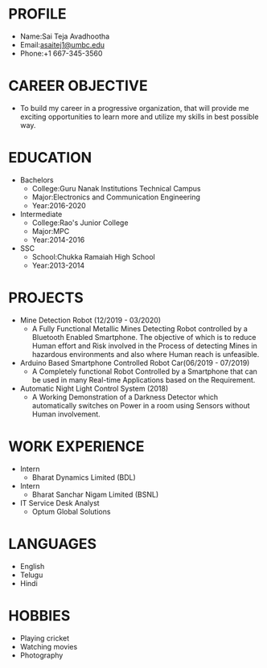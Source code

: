 # PROFILE
- Name:Sai Teja Avadhootha
- Email:asaitej1@umbc.edu
- Phone:+1 667-345-3560

# CAREER OBJECTIVE
- To build my career in a progressive organization, that will provide me exciting opportunities to learn more and utilize my skills in best possible way.

# EDUCATION
- Bachelors
  - College:Guru Nanak Institutions Technical Campus
  - Major:Electronics and Communication Engineering
  - Year:2016-2020
- Intermediate
  - College:Rao's Junior College
  - Major:MPC
  - Year:2014-2016
- SSC
  - School:Chukka Ramaiah High School
  - Year:2013-2014
 
# PROJECTS
- Mine Detection Robot (12/2019 - 03/2020)
  - A Fully Functional Metallic Mines Detecting Robot controlled by a Bluetooth Enabled Smartphone. The objective of which is to reduce Human effort and Risk involved in the Process of detecting Mines in
hazardous environments and also where Human reach is unfeasible. 
- Arduino Based Smartphone Controlled Robot Car(06/2019 - 07/2019)
  - A Completely functional Robot Controlled by a Smartphone that can be used in many Real-time Applications based on the Requirement. 
- Automatic Night Light Control System (2018)
  - A Working Demonstration of a Darkness Detector which automatically switches on Power in a room using Sensors without Human involvement.
  
# WORK EXPERIENCE
- Intern
  - Bharat Dynamics Limited (BDL)
- Intern
  - Bharat Sanchar Nigam Limited (BSNL)
- IT Service Desk Analyst
  - Optum Global Solutions
  
 # LANGUAGES
 - English
 - Telugu
 - Hindi
 
 # HOBBIES
 - Playing cricket
 - Watching movies
 - Photography

